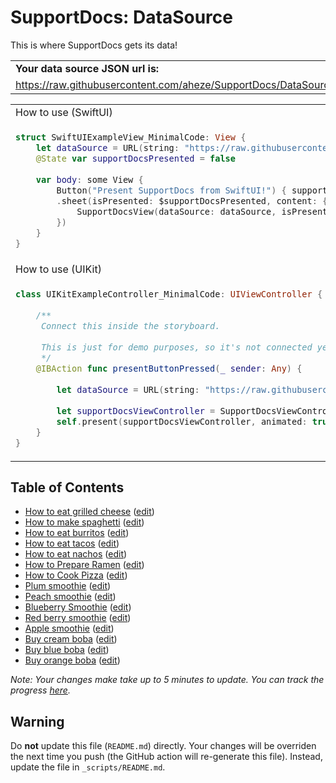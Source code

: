 # SupportDocs: DataSource
This is where SupportDocs gets its data!

<table>
  <tr>
    <td>
      <strong>Your data source JSON url is:
    </td>
  </tr>
  <tr>
    <td>
      <a id="datasource_url" href="https://raw.githubusercontent.com/aheze/SupportDocs/DataSource/_data/supportdocs_datasource.json">https://raw.githubusercontent.com/aheze/SupportDocs/DataSource/_data/supportdocs_datasource.json</a>
    </td>
  </tr>
</table>

<table>
  <tr>
    <td>
      How to use (SwiftUI)
    </td>
  </tr>
  <tr>
  <td>
     
  ```Swift
  struct SwiftUIExampleView_MinimalCode: View {
      let dataSource = URL(string: "https://raw.githubusercontent.com/aheze/SupportDocs/DataSource/_data/supportdocs_datasource.json")!
      @State var supportDocsPresented = false
      
      var body: some View {
          Button("Present SupportDocs from SwiftUI!") { supportDocsPresented = true }
          .sheet(isPresented: $supportDocsPresented, content: {
              SupportDocsView(dataSource: dataSource, isPresented: $supportDocsPresented)
          })
      }
  }
  ```
  </td>
  </tr>
  
  <tr>
    <td>
      How to use (UIKit)
    </td>
  </tr>
  <tr>
  <td>
     
  ```Swift
  class UIKitExampleController_MinimalCode: UIViewController {
    
      /**
       Connect this inside the storyboard.
       
       This is just for demo purposes, so it's not connected yet.
       */
      @IBAction func presentButtonPressed(_ sender: Any) {
        
          let dataSource = URL(string: "https://raw.githubusercontent.com/aheze/SupportDocs/DataSource/_data/supportdocs_datasource.json")!
        
          let supportDocsViewController = SupportDocsViewController(dataSource: dataSource)
          self.present(supportDocsViewController, animated: true, completion: nil)
      }
  }
  ```
  </td>
  </tr>
</table>

## Table of Contents
- [How to eat grilled cheese](https://aheze.github.io/SupportDocs/Sample-FastFood/HowToEatGrilledCheese) ([edit](https://github.com/aheze/SupportDocs/edit/DataSource/Sample-FastFood/HowToEatGrilledCheese.md))
- [How to make spaghetti](https://aheze.github.io/SupportDocs/Sample-FastFood/HowToMakeSpaghetti) ([edit](https://github.com/aheze/SupportDocs/edit/DataSource/Sample-FastFood/HowToMakeSpaghetti.md))
- [How to eat burritos](https://aheze.github.io/SupportDocs/Sample-FastFood/HowToEatBurritos) ([edit](https://github.com/aheze/SupportDocs/edit/DataSource/Sample-FastFood/HowToEatBurritos.md))
- [How to eat tacos](https://aheze.github.io/SupportDocs/Sample-FastFood/HowToEatTacos) ([edit](https://github.com/aheze/SupportDocs/edit/DataSource/Sample-FastFood/HowToEatTacos.md))
- [How to eat nachos](https://aheze.github.io/SupportDocs/Sample-FastFood/HowToEatNachos) ([edit](https://github.com/aheze/SupportDocs/edit/DataSource/Sample-FastFood/HowToEatNachos.md))
- [How to Prepare Ramen](https://aheze.github.io/SupportDocs/Sample-FastFood/HowToPrepareRamen) ([edit](https://github.com/aheze/SupportDocs/edit/DataSource/Sample-FastFood/HowToPrepareRamen.md))
- [How to Cook Pizza](https://aheze.github.io/SupportDocs/Sample-FastFood/HowToCookPizza) ([edit](https://github.com/aheze/SupportDocs/edit/DataSource/Sample-FastFood/HowToCookPizza.md))
- [Plum smoothie](https://aheze.github.io/SupportDocs/Sample-Smoothies/Plum) ([edit](https://github.com/aheze/SupportDocs/edit/DataSource/Sample-Smoothies/Plum.md))
- [Peach smoothie](https://aheze.github.io/SupportDocs/Sample-Smoothies/Peach) ([edit](https://github.com/aheze/SupportDocs/edit/DataSource/Sample-Smoothies/Peach.md))
- [Blueberry Smoothie](https://aheze.github.io/SupportDocs/Sample-Smoothies/Blueberry) ([edit](https://github.com/aheze/SupportDocs/edit/DataSource/Sample-Smoothies/Blueberry.md))
- [Red berry smoothie](https://aheze.github.io/SupportDocs/Sample-Smoothies/RedBerries) ([edit](https://github.com/aheze/SupportDocs/edit/DataSource/Sample-Smoothies/RedBerries.md))
- [Apple smoothie](https://aheze.github.io/SupportDocs/Sample-Smoothies/Apple) ([edit](https://github.com/aheze/SupportDocs/edit/DataSource/Sample-Smoothies/Apple.md))
- [Buy cream boba](https://aheze.github.io/SupportDocs/Sample-Boba/BuyCreamBoba) ([edit](https://github.com/aheze/SupportDocs/edit/DataSource/Sample-Boba/BuyCreamBoba.md))
- [Buy blue boba](https://aheze.github.io/SupportDocs/Sample-Boba/BuyBlueBoba) ([edit](https://github.com/aheze/SupportDocs/edit/DataSource/Sample-Boba/BuyBlueBoba.md))
- [Buy orange boba](https://aheze.github.io/SupportDocs/Sample-Boba/BuyOrangeBoba) ([edit](https://github.com/aheze/SupportDocs/edit/DataSource/Sample-Boba/BuyOrangeBoba.md))


*Note: Your changes make take up to 5 minutes to update. You can track the progress [here](https://github.com/aheze/SupportDocs/deployments/activity_log?environment=github-pages).*

## Warning
Do **not** update this file (`README.md`) directly. Your changes will be overriden the next time you push (the GitHub action will re-generate this file). Instead, update the file in `_scripts/README.md`. 
